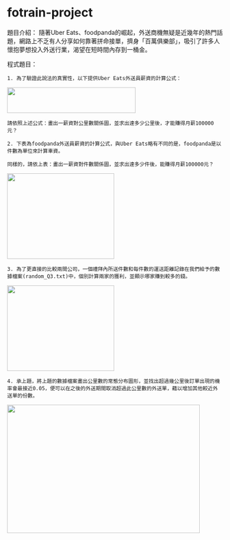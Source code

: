 # fotrain-project
題目介紹：
隨著Uber Eats、foodpanda的崛起，外送商機無疑是近幾年的熱門話題，網路上不乏有人分享如何靠著拼命接單，擠身「百萬俱樂部」，吸引了許多人懷抱夢想投入外送行業，渴望在短時間內存到一桶金。
	
程式題目：

	1. 為了驗證此說法的真實性，以下提供Uber Eats外送員薪資的計算公式：
  <img src="https://user-images.githubusercontent.com/42937407/181468252-efb8534f-8fba-4bdd-8319-fb63fc5d391d.png" width="300" height="60">

	請依照上述公式：畫出一薪資對公里數關係圖，並求出達多少公里後，才能賺得月薪100000元？
	
	2. 下表為foodpanda外送員薪資的計算公式，與Uber Eats略有不同的是，foodpanda是以件數為單位來計算車資。
			
	同樣的，請依上表：畫出一薪資對件數關係圖，並求出達多少件後，能賺得月薪100000元？
  <img src="https://user-images.githubusercontent.com/42937407/181468288-790b9f7e-6e24-49e6-b0a1-a3c0a634bc25.png" width="250" height="200">

	
	3. 為了更直接的比較兩間公司，一個禮拜內所送件數和每件數的運送距離記錄在我們給予的數據檔案(random_Q3.txt)中，個別計算兩家的獲利，並顯示哪家賺到較多的錢。

<img src="https://user-images.githubusercontent.com/42937407/181469054-f680ddbb-be1e-40f3-8ef9-a881b7d74b00.png" width="250" height="200">


	4. 承上題，將上題的數據檔案畫出公里數的常態分布圖形，並找出超過幾公里後訂單出現的機率會最接近0.05，便可以在之後的外送期間取消超過此公里數的外送單，藉以增加其他較近外送單的份數。
<img src="https://user-images.githubusercontent.com/42937407/181469383-7f571991-11ea-4490-b855-ad783d59573a.png" width="450" height="300">
